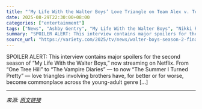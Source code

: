 ```yaml
---
title: "‘My Life With the Walter Boys’ Love Triangle on Team Alex v. Team Cole — ‘She Does Truly Love Both!’ — and That Massive Cliffhanger"
date: 2025-08-29T22:30:00+08:00
categories: ["entertainment"]
tags: ["News", "Ashby Gentry", "My Life With the Walter Boys", "Nikki Rodriguez", "Noah LaLonde"]
summary: "SPOILER ALERT: This interview contains major spoilers for the second season of “My Life With the Walter Boys,” now streaming on Netflix. From “One Tree Hill” to “The Vampire Diaries” — to now “The Sum"
source_url: "https://variety.com/2025/tv/news/walter-boys-season-2-finale-whats-next-love-triangle-cliffhanger-1236501651/"
---
```


SPOILER ALERT: This interview contains major spoilers for the second season of “My Life With the Walter Boys,” now streaming on Netflix. From “One Tree Hill” to “The Vampire Diaries” — to now “The Summer I Turned Pretty” — love triangles involving brothers have, for better or for worse, become commonplace across the young-adult genre [&#8230;]

---

*来源: [原文链接](https://variety.com/2025/tv/news/walter-boys-season-2-finale-whats-next-love-triangle-cliffhanger-1236501651/)*
